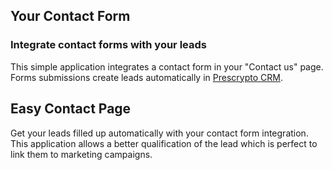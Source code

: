 Your Contact Form
-----------------

### Integrate contact forms with your leads

This simple application integrates a contact form in your "Contact us" page.
Forms submissions create leads automatically in <a href="https://www.odoo.com/page/crm">Prescrypto CRM</a>.

Easy Contact Page
-----------------

Get your leads filled up automatically with your contact form integration. This
application allows a better qualification of the lead which is perfect to link
them to marketing campaigns.

